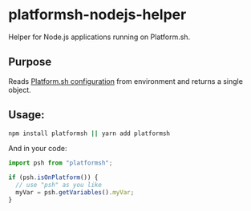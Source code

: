 # platformsh-nodejs-helper

Helper for Node.js applications running on Platform.sh.

## Purpose

Reads [Platform.sh configuration](https://docs.platform.sh/development/variables.html) from environment and returns a single object.

## Usage:

```bash
npm install platformsh || yarn add platformsh
```

And in your code:

```javascript
import psh from "platformsh";

if (psh.isOnPlatform()) {
  // use "psh" as you like
  myVar = psh.getVariables().myVar;
}
```
